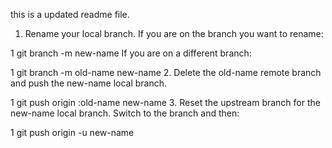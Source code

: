 this is a updated readme file.


1. Rename your local branch.
If you are on the branch you want to rename:

1
git branch -m new-name
If you are on a different branch:

1
git branch -m old-name new-name
2. Delete the old-name remote branch and push the new-name local branch.

1
git push origin :old-name new-name
3. Reset the upstream branch for the new-name local branch.
Switch to the branch and then:

1
git push origin -u new-name
